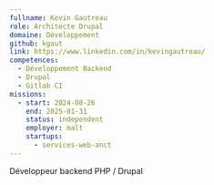 ```yaml
---
fullname: Kevin Gautreau
role: Architecte Drupal
domaine: Développement
github: kgaut
link: https://www.linkedin.com/in/kevingautreau/
competences:
  - Développement Backend
  - Drupal
  - Gitlab CI
missions:
  - start: 2024-08-26
    end: 2025-01-31
    status: independent
    employer: malt
    startups:
      - services-web-anct
---
```

Développeur backend PHP / Drupal